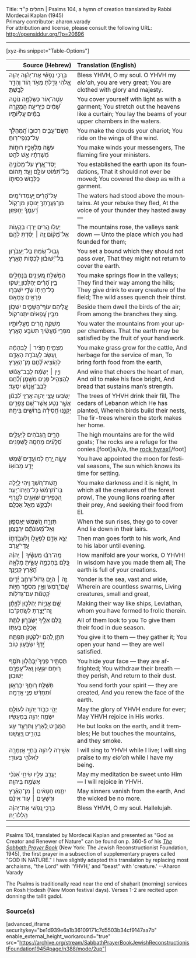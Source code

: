 <html>
<head></head>
<body>
Title: תהלים ק״ד | Psalms 104, a hymn of creation translated by Rabbi Mordecai Kaplan (1945)<br />
Primary contributor: aharon.varady<br />
For attribution and license, please consult the following URL: <a href="http://opensiddur.org/?p=20696">http://opensiddur.org/?p=20696</a>
<p />
<hr />

[xyz-ihs snippet="Table-Options"]<table style="margin-left: auto; margin-right: auto;" class="draggable">
<thead><tr><th id="x" style="text-align: right;">Source (Hebrew)</th><th style="text-align: left;">Translation (English)</th></tr></thead>
<tbody>
<tr><td style="vertical-align:top;">
<div class="liturgy" lang="he">
בָּרֲכִ֥י נַפְשִׁ֗י אֶת־יְה֫וָ֥ה 
יְהוָ֣ה אֱ֭לֹהַי גָּדַ֣לְתָּ מְּאֹ֑ד 
ה֭וֹד וְהָדָ֣ר לָבָֽשְׁתָּ׃
</span></div></td>
 
<td style="vertical-align:top;">
<div class="english" lang="en">
Bless YHVH, O my soul.
O YHVH my <em>elo'ah</em>, you are very great;
You are clothed with glory and majesty.
</div></td></tr>


<tr><td style="vertical-align:top;">
<div class="liturgy" lang="he">
עֹֽטֶה־א֭וֹר כַּשַּׂלְמָ֑ה 
נוֹטֶ֥ה שָׁ֝מַ֗יִם כַּיְרִיעָֽה׃ 
הַ֥מְקָרֶֽה בַמַּ֗יִם עֲ&#x200d;ֽלִיּ֫וֹתָ֥יו
</span></div></td>
 
<td style="vertical-align:top;">
<div class="english" lang="en">
You cover yourself with light as with a garment; 
You stretch out the heavens like a curtain;
You lay the beams of your upper chambers in the waters.
</div></td></tr>


<tr><td style="vertical-align:top;">
<div class="liturgy" lang="he">
הַשָּׂם־עָבִ֥ים רְכוּב֑וֹ 
הַֽ֝מְהַלֵּ֗ךְ עַל־כַּנְפֵי־רֽוּחַ׃
</span></div></td>
 
<td style="vertical-align:top;">
<div class="english" lang="en">
You make the clouds your chariot;
You ride on the wings of the wind.
</div></td></tr>


<tr><td style="vertical-align:top;">
<div class="liturgy" lang="he">
עֹשֶׂ֣ה מַלְאָכָ֣יו רוּח֑וֹת 
מְ֝שָׁרְתָ֗יו אֵ֣שׁ לֹהֵֽט׃
</span></div></td>
 
<td style="vertical-align:top;">
<div class="english" lang="en">
You make winds your messengers,
The flaming fire your ministers.
</div></td></tr>


<tr><td style="vertical-align:top;">
<div class="liturgy" lang="he">
יָֽסַד־אֶ֭רֶץ עַל־מְכוֹנֶ֑יהָ 
בַּל־תִּ֝מּ֗וֹט עוֹלָ֥ם וָעֶֽד׃ 
תְּ֭הוֹם כַּלְּב֣וּשׁ כִּסִּית֑וֹ
</span></div></td>
 
<td style="vertical-align:top;">
<div class="english" lang="en">
You established the earth upon its foundations, 
That it should not ever be moved;
You covered the deep as with a garment.
</div></td></tr>


<tr><td style="vertical-align:top;">
<div class="liturgy" lang="he">
עַל־הָ֝רִ֗ים יַֽעַמְדוּ־מָֽיִם׃ 
מִן־גַּעֲרָ֣תְךָ֣ יְנוּס֑וּן 
מִן־ק֥וֹל רַֽ֝עַמְךָ֗ יֵחָפֵזֽוּן׃
</span></div></td>
 
<td style="vertical-align:top;">
<div class="english" lang="en">
The waters had stood above the mountains.
At your rebuke they fled,
At the voice of your thunder they hasted away —
</div></td></tr>


<tr><td style="vertical-align:top;">
<div class="liturgy" lang="he">
יַעֲל֣וּ הָ֭רִים יֵרְד֣וּ בְקָע֑וֹת 
אֶל־מְ֝ק֗וֹם זֶ֤ה ׀ יָסַ֬דְתָּ לָהֶֽם׃
</span></div></td>
 
<td style="vertical-align:top;">
<div class="english" lang="en">
The mountains rose, the valleys sank down —
Unto the place which you had founded for them;
</div></td></tr>


<tr><td style="vertical-align:top;">
<div class="liturgy" lang="he">
גְּֽבוּל־שַׂ֭מְתָּ בַּל־יַֽעֲבֹר֑וּן 
בַּל־יְ֝שׁוּב֗וּן לְכַסּ֥וֹת הָאָֽרֶץ׃
</span></div></td>
 
<td style="vertical-align:top;">
<div class="english" lang="en">
You set a bound which they should not pass over,
That they might not return to cover the earth.
</div></td></tr>


<tr><td style="vertical-align:top;">
<div class="liturgy" lang="he">
הַֽמְשַׁלֵּ֣חַ מַ֭עְיָנִים בַּנְּחָלִ֑ים 
בֵּ֥ין הָ֝רִ֗ים יְהַלֵּכֽוּן׃ 
יַ֭שְׁקוּ כָּל־חַיְת֣וֹ שָׂדָ֑י 
יִשְׁבְּר֖וּ פְרָאִ֣ים צְמָאָֽם׃
</span></div></td>
 
<td style="vertical-align:top;">
<div class="english" lang="en">
You make springs flow in the valleys;
They find their way among the hills;
They give drink to every creature of the field;
The wild asses quench their thirst.
</div></td></tr>


<tr><td style="vertical-align:top;">
<div class="liturgy" lang="he">
עֲ֭לֵיהֶם עוֹף־הַשָּׁמַ֣יִם יִשְׁכּ֑וֹן 
מִבֵּ֥ין עֳ֝פָאיִ֗ם יִתְּנוּ־קֽוֹל׃
</span></div></td>
 
<td style="vertical-align:top;">
<div class="english" lang="en">
Beside them dwell the birds of the air;
From among the branches they sing.
</div></td></tr>


<tr><td style="vertical-align:top;">
<div class="liturgy" lang="he">
מַשְׁקֶ֣ה הָ֭רִים מֵעֲלִיּוֹתָ֑יו 
מִפְּרִ֥י מַ֝עֲשֶׂ֗יךָ תִּשְׂבַּ֥ע הָאָֽרֶץ׃
</span></div></td>
 
<td style="vertical-align:top;">
<div class="english" lang="en">
You water the mountains from your upper chambers. 
That the earth may be satisfied by the fruit of your handiwork.
</div></td></tr>


<tr><td style="vertical-align:top;">
<div class="liturgy" lang="he">
מַצְמִ֤יחַ חָצִ֨יר ׀ לַבְּהֵמָ֗ה 
וְ֭עֵשֶׂב לַעֲבֹדַ֣ת הָאָדָ֑ם 
לְה֥וֹצִיא לֶ֝֗חֶם מִן־הָאָֽרֶץ׃
</span></div></td>
 
<td style="vertical-align:top;">
<div class="english" lang="en">
You make grass grow for the cattle,
And herbage for the service of man,
To bring forth food from the earth,
</div></td></tr>


<tr><td style="vertical-align:top;">
<div class="liturgy" lang="he">
וְיַ֤יִן ׀ יְשַׂמַּ֬ח לְֽבַב־אֱנ֗וֹשׁ 
לְהַצְהִ֣יל פָּנִ֣ים מִשָּׁ֑מֶן 
וְ֝לֶ֗חֶם לְֽבַב־אֱנ֥וֹשׁ יִסְעָֽד׃
</span></div></td>
 
<td style="vertical-align:top;">
<div class="english" lang="en">
And wine that cheers the heart of man,
And oil to make his face bright,
And bread that sustains man’s strength.
</div></td></tr>


<tr><td style="vertical-align:top;">
<div class="liturgy" lang="he">
יִ֭שְׂבְּעוּ עֲצֵ֣י יְהוָ֑ה 
אַֽרְזֵ֥י לְ֝בָנ֗וֹן אֲשֶׁ֣ר נָטָֽע׃ 
אֲשֶׁר־שָׁ֭ם צִפֳּרִ֣ים יְקַנֵּ֑נוּ 
חֲ֝סִידָ֗ה בְּרוֹשִׁ֥ים בֵּיתָֽהּ׃
</span></div></td>
 
<td style="vertical-align:top;">
<div class="english" lang="en">
The trees of YHVH drink their fill,
The cedars of Lebanon which He has planted, 
Wherein birds build their nests,
The fir-trees wherein the stork makes her home.
</div></td></tr>


<tr><td style="vertical-align:top;">
<div class="liturgy" lang="he">
הָרִ֣ים הַ֭גְּבֹהִים לַיְּעֵלִ֑ים 
סְ֝לָעִ֗ים מַחְסֶ֥ה לַֽשְׁפַנִּֽים׃ 
</span></div></td>
 
<td style="vertical-align:top;">
<div class="english" lang="en">
The high mountains are for the wild goats;
The rocks are a refuge for the conies.[foot]a/k/a, the <a href="https://en.wikipedia.org/wiki/Rock_hyrax">rock hyrax</a>[/foot]
</div></td></tr>


<tr><td style="vertical-align:top;">
<div class="liturgy" lang="he">
עָשָׂ֣ה יָ֭רֵחַ לְמוֹעֲדִ֑ים 
שֶׁ֝֗מֶשׁ יָדַ֥ע מְבוֹאֽוֹ׃
</span></div></td>
 
<td style="vertical-align:top;">
<div class="english" lang="en">
You have appointed the moon for festival seasons, 
The sun which knows its time for setting.
</div></td></tr>


<tr><td style="vertical-align:top;">
<div class="liturgy" lang="he">
תָּֽשֶׁת־חֹ֭שֶׁךְ וִ֣יהִי לָ֑יְלָה 
בּֽוֹ־תִ֝רְמֹ֗שׂ כָּל־חַיְתוֹ־יָֽעַר׃ 
הַ֭כְּפִירִים שֹׁאֲגִ֣ים לַטָּ֑רֶף 
וּלְבַקֵּ֖שׁ מֵאֵ֣ל אָכְלָֽם׃
</span></div></td>
 
<td style="vertical-align:top;">
<div class="english" lang="en">
You make darkness and it is night,
In which all the creatures of the forest prowl,
The young lions roaring after their prey,
And seeking their food from El.
</div></td></tr>


<tr><td style="vertical-align:top;">
<div class="liturgy" lang="he">
תִּזְרַ֣ח הַ֭שֶּׁמֶשׁ יֵאָסֵפ֑וּן 
וְאֶל־מְ֝עוֹנֹתָ֗ם יִרְבָּצֽוּן׃
</span></div></td>
 
<td style="vertical-align:top;">
<div class="english" lang="en">
When the sun rises, they go to cover 
And lie down in their lairs.
</div></td></tr>


<tr><td style="vertical-align:top;">
<div class="liturgy" lang="he">
יֵצֵ֣א אָדָ֣ם לְפָעֳל֑וֹ 
וְֽלַעֲבֹ֖דָת֣וֹ עֲדֵי־עָֽרֶב׃
</span></div></td>
 
<td style="vertical-align:top;">
<div class="english" lang="en">
Then man goes forth to his work,
And to his labor until evening.
</div></td></tr>


<tr><td style="vertical-align:top;">
<div class="liturgy" lang="he">
מָֽה־רַבּ֬וּ מַעֲשֶׂ֨יךָ ׀ יְֽהוָ֗ה 
כֻּ֭לָּם בְּחָכְמָ֣ה עָשִׂ֑יתָ 
מָלְאָ֥ה הָ֝אָ֗רֶץ קִנְיָנֶֽךָ׃
</span></div></td>
 
<td style="vertical-align:top;">
<div class="english" lang="en">
How manifold are your works, O YHVH!
In wisdom have you made them all;
The earth is full of your creations.
</div></td></tr>


<tr><td style="vertical-align:top;">
<div class="liturgy" lang="he">
זֶ֤ה ׀ הַיָּ֥ם גָּדוֹל֮ וּרְחַ֪ב 
יָ֫דָ֥יִם שָֽׁם־רֶ֭מֶשׂ וְאֵ֣ין מִסְפָּ֑ר 
חַיּ֥וֹת קְ֝טַנּ֗וֹת עִם־גְּדֹלֽוֹת׃
</span></div></td>
 
<td style="vertical-align:top;">
<div class="english" lang="en">
Yonder is the sea, vast and wide,
Wherein are countless swarms,
Living creatures, small and great,
</div></td></tr>


<tr><td style="vertical-align:top;">
<div class="liturgy" lang="he">
שָׁ֭ם אֳנִיּ֣וֹת יְהַלֵּכ֑וּן 
לִ֝וְיָתָ֗ן זֶֽה־יָצַ֥רְתָּ לְשַֽׂחֶק־בּֽוֹ׃
</span></div></td>
 
<td style="vertical-align:top;">
<div class="english" lang="en">
Making their way like ships,
Leviathan, whom you have formed to frolic therein. 
</div></td></tr>


<tr><td style="vertical-align:top;">
<div class="liturgy" lang="he">
כֻּ֭לָּם אֵלֶ֣יךָ יְשַׂבֵּר֑וּן 
לָתֵ֖ת אָכְלָ֣ם בְּעִתּֽוֹ׃ 
</span></div></td>
 
<td style="vertical-align:top;">
<div class="english" lang="en">
All of them look to you 
To give them their food in due season.
</div></td></tr>


<tr><td style="vertical-align:top;">
<div class="liturgy" lang="he">
תִּתֵּ֣ן לָ֭הֶם יִלְקֹט֑וּן 
תִּפְתַּ֥ח יָֽ֝דְךָ֗ יִשְׂבְּע֥וּן טֽוֹב׃
</span></div></td>
 
<td style="vertical-align:top;">
<div class="english" lang="en">
You give it to them — they gather it;
You open your hand — they are well satisfied. 
</div></td></tr>


<tr><td style="vertical-align:top;">
<div class="liturgy" lang="he">
תַּסְתִּ֥יר פָּנֶיךָ֮ יִֽבָּהֵ֫ל֥וּן 
תֹּסֵ֣ף ר֭וּחָם יִגְוָע֑וּן 
וְֽאֶל־עֲפָרָ֥ם יְשׁוּבֽוּן׃
</span></div></td>
 
<td style="vertical-align:top;">
<div class="english" lang="en">
You hide your face — they are affrighted;
You withdraw their breath — they perish,
And return to their dust.
</div></td></tr>


<tr><td style="vertical-align:top;">
<div class="liturgy" lang="he">
תְּשַׁלַּ֣ח ר֭וּחֲךָ יִבָּרֵא֑וּן 
וּ֝תְחַדֵּ֗שׁ פְּנֵ֣י אֲדָמָֽה׃
</span></div></td>
 
<td style="vertical-align:top;">
<div class="english" lang="en">
You send forth your spirit — they are created, 
And you renew the face of the earth.
</div></td></tr>


<tr><td style="vertical-align:top;">
<div class="liturgy" lang="he">
יְהִ֤י כְב֣וֹד יְהוָ֣ה לְעוֹלָ֑ם 
יִשְׂמַ֖ח יְהוָ֣ה בְּמַעֲשָֽׂיו׃
</span></div></td>
 
<td style="vertical-align:top;">
<div class="english" lang="en">
May the glory of YHVH endure for ever;
May YHVH rejoice in His works.
</div></td></tr>


<tr><td style="vertical-align:top;">
<div class="liturgy" lang="he">
הַמַּבִּ֣יט לָ֭אָרֶץ וַתִּרְעָ֑ד 
יִגַּ֖ע בֶּהָרִ֣ים וְֽיֶעֱשָֽׁנוּ׃
</span></div></td>
 
<td style="vertical-align:top;">
<div class="english" lang="en">
He but looks on the earth, and it trembles;
He but touches the mountains, and they smoke.
</div></td></tr>


<tr><td style="vertical-align:top;">
<div class="liturgy" lang="he">
אָשִׁ֣ירָה לַיהוָ֣ה בְּחַיָּ֑י 
אֲזַמְּרָ֖ה לֵאלֹהַ֣י בְּעוֹדִֽי׃
</span></div></td>
 
<td style="vertical-align:top;">
<div class="english" lang="en">
I will sing to YHVH while I live;
I will sing praise to my <em>elo'ah</em> while I have my being.
</div></td></tr>


<tr><td style="vertical-align:top;">
<div class="liturgy" lang="he">
יֶעֱרַ֣ב עָלָ֣יו שִׂיחִ֑י 
אָ֝נֹכִ֗י אֶשְׂמַ֥ח בַּיהוָֽה׃
</span></div></td>
 
<td style="vertical-align:top;">
<div class="english" lang="en">
May my meditation be sweet unto Him —
I will rejoice in YHVH.
</div></td></tr>


<tr><td style="vertical-align:top;">
<div class="liturgy" lang="he">
יִתַּ֤מּוּ חַטָּאִ֨ים ׀ מִן־הָאָ֡רֶץ 
וּרְשָׁעִ֤ים ׀ ע֤וֹד אֵינָ֗ם
</span></div></td>
 
<td style="vertical-align:top;">
<div class="english" lang="en">
May sinners vanish from the earth,
And the wicked be no more.
</div></td></tr>


<tr><td style="vertical-align:top;">
<div class="liturgy" lang="he">
בָּרֲכִ֣י נַ֭פְשִׁי אֶת־יְהוָ֗ה 
הַֽלְלוּ־יָֽהּ׃
</span></div></td>
 
<td style="vertical-align:top;">
<div class="english" lang="en">
Bless YHVH, O my soul.
Hallelujah.
</div></td></tr>
</tbody></table>

<hr />

Psalms 104, translated by Mordecai Kaplan and presented as "God as Creator and Renewer of Nature" can be found on p. 360-5 of his <em><a href="https://opensiddur.org/compilations/siddurim/sabbath-prayer-book-by-mordecai-kaplan-1945/">The Sabbath Prayer Book</a></em> (New York: The Jewish Reconstructionist Foundation, 1945), the first prayer in a subsection of supplementary prayers called "GOD IN NATURE." I have slightly adapted this translation by replacing most archaisms, "the Lord" with 'YHVH,' and "beast" with 'creature.' --Aharon Varady

The Psalms is traditionally read near the end of shaḥarit (morning) services on Rosh Ḥodesh (New Moon festival days). Verses 1-2 are recited upon donning the tallit gadol. 

<h3>Source(s)</h3>

[advanced_iframe securitykey="be1d939e6a1b36109171c7d5503b34cf9147aa7b" enable_external_height_workaround="true" src="https://archive.org/stream/SabbathPrayerBookJewishReconstructionistFoundation1945#page/n388/mode/2up"]


</body>
</html>